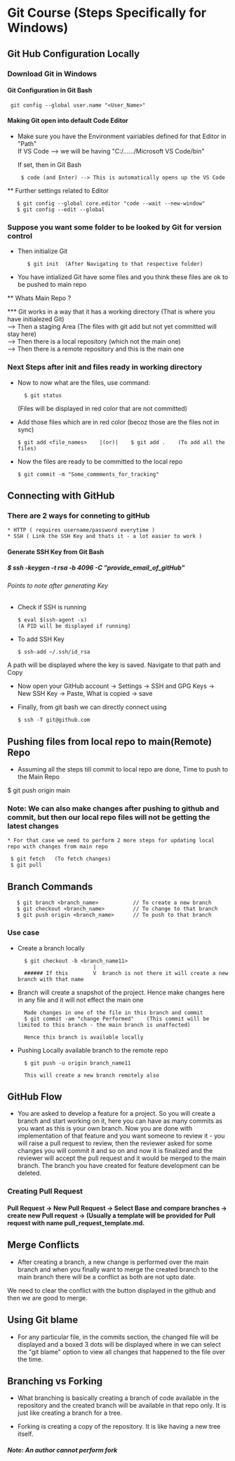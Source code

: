 # Git Course (Steps Specifically for Windows)

## Git Hub Configuration Locally

### Download Git in Windows

#### Git Configuration in Git Bash

     git config --global user.name "<User_Name>"

#### Making Git open into default Code Editor

* Make sure you have the Environment vairiables defined for that Editor in "Path"  
  If VS Code --> we will be having "C:/....../Microsoft VS Code/bin"
  
  If set, then in Git Bash    
    
       $ code (and Enter) --> This is automatically opens up the VS Code
  
** Further settings related to Editor   

       $ git config --global core.editor "code --wait --new-window"   
       $ git config --edit --global
   
### Suppose you want some folder to be looked by Git for version control

* Then initialize Git    

         $ git init  (After Navigating to that respective folder)
  
* You have intialized Git have some files and you think these files are ok to be pushed to main repo

** Whats Main Repo ? 

*** Git works in a way that it has a working directory (That is where you have initialezed Git)    
    --> Then a staging Area (The files with git add but not yet committed will stay here)      
    --> Then there is a local repository (which not the main one)  
    --> Then there is a remote repository and this is the main one   
    
### Next Steps after init and files ready in working directory

* Now to now what are the files, use command:   

        $ git status   
  
  (Files will be displayed in red color that are not committed)
   
* Add those files which are in red color (becoz those are the files not in sync)   
  
      $ git add <file_names>    |(or)|    $ git add .    (To add all the files)
  
* Now the files are ready to be committed to the local repo   

      $ git commit -m "Some_commments_for_tracking"
  
## Connecting with GitHub 

### There are 2 ways for conneting to gitHub

    * HTTP ( requires username/password everytime )
    * SSH ( Link the SSH Key and thats it - a lot easier to work )

#### Generate SSH Key from Git Bash

##### $ ssh -keygen -t rsa -b 4096 -C "provide_email_of_gitHub"

###### Points to note after generating Key

* Check if SSH is running 

      $ eval $(ssh-agent -s)     
      (A PID will be displayed if running)

* To add SSH Key   

      $ ssh-add ~/.ssh/id_rsa   

A path will be displayed where the key is saved. Navigate to that path and Copy

* Now open your GitHub account -> Settings -> SSH and GPG Keys -> New SSH Key -> Paste, What is copied -> save

* Finally, from git bash we can directly connect using 

      $ ssh -T git@github.com

## Pushing files from local repo to main(Remote) Repo

* Assuming all the steps till commit to local repo are done, Time to push to the Main Repo   

$ git push origin main

### Note: We can also make changes after pushing to github and commit, but then our local repo files will not be getting the latest changes

    * For that case we need to perform 2 more steps for updating local repo with changes from main repo
     
     $ git fetch   (To fetch changes)
     $ git pull 
     
## Branch Commands

       $ git branch <branch_name>           // To create a new branch
       $ git checkout <branch_name>         // To change to that branch 
       $ git push origin <branch_name>      // To push to that branch
       
### Use case

* Create a branch locally   
 
        $ git checkout -b <branch_name11>    
                              |
        ###### If this        V  branch is not there it will create a new branch with that name
     
* Branch will create a snapshot of the project. Hence make changes here in any file and it will not effect the main one

        Made changes in one of the file in this branch and commit   
        $ git commit -am "change Performed"    (This commit will be limited to this branch - the main branch is unaffected)   
             
        Hence this branch is available locally
        
* Pushing Locally available branch to the remote repo  
   
        $ git push -u origin branch_name11    
            
        This will create a new branch remotely also
        
        
## GitHub Flow   

*  You are asked to develop a feature for a project. So you will create a branch and start working on it, here you can have as many commits as you want as this is your own branch. Now you are done with implementation of that feature and you want someone to review it - you will raise a pull request to review, then the reviewer asked for some changes you will commit it and so on and now it is finalized and the reviewer will accept the pull request and it would be merged to the main branch. The branch you have created for feature development can be deleted.

### Creating Pull Request   
     
####  Pull Request -> New Pull Request -> Select Base and compare branches -> create new Pull request -> (Usually a template will be provided for Pull request with name pull_request_template.md.   
    
    
     
## Merge Conflicts

* After creating a branch, a new change is performed over the main branch and when you finally want to merge the created branch to the main branch there will be a conflict as both are not upto date.   

We need to clear the conflict with the button displayed in the github and then we are good to merge.


## Using Git blame  
    
* For any particular file, in the commits section, the changed file will be displayed and a boxed 3 dots will be displayed where in we can select the "git blame" option to view all changes that happened to the file over the time.


## Branching vs Forking

*  What branching is basically creating a branch of code available in the repository and the created branch will be available in that repo only. It is just like creating a branch for a tree.   

* Forking is creating a copy of the repository. It is like having a new tree itself.

##### Note: An author cannot perform fork







  
